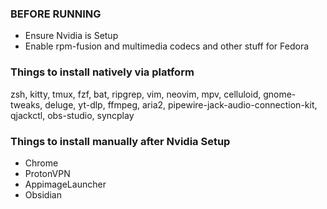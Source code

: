 ### BEFORE RUNNING
- Ensure Nvidia is Setup
- Enable rpm-fusion and multimedia codecs and other stuff for Fedora

### Things to install natively via platform
zsh,
kitty,
tmux,
fzf,
bat,
ripgrep,
vim,
neovim,
mpv,
celluloid,
gnome-tweaks,
deluge,
yt-dlp,
ffmpeg,
aria2,
pipewire-jack-audio-connection-kit,
qjackctl,
obs-studio,
syncplay

### Things to install manually after Nvidia Setup
- Chrome
- ProtonVPN
- AppimageLauncher
- Obsidian
